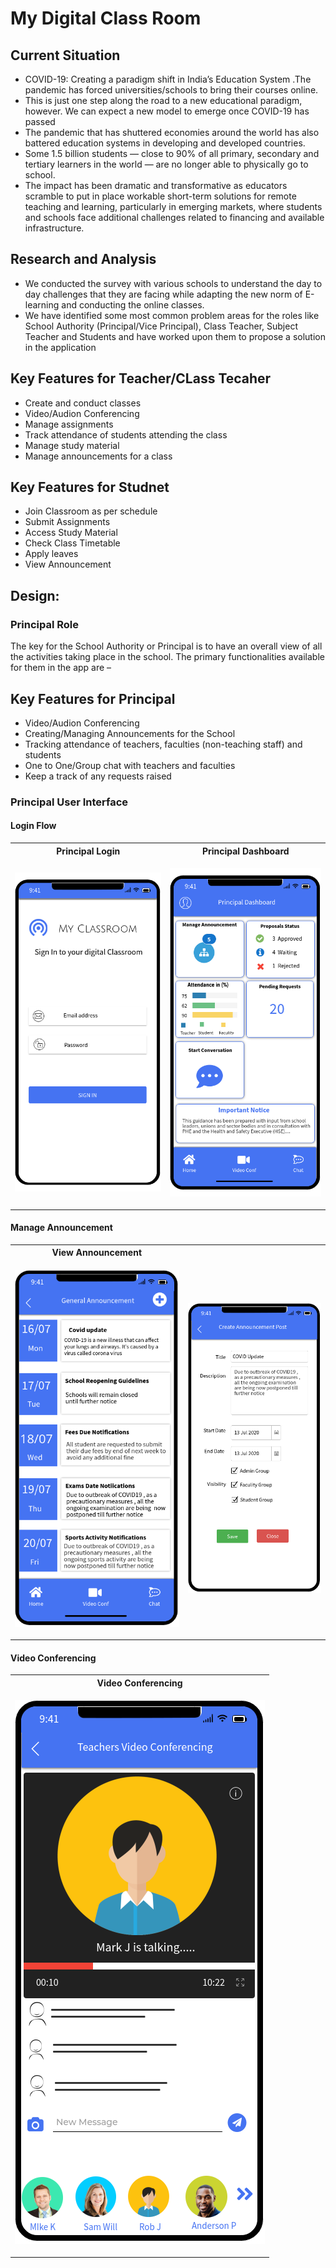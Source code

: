 # My Digital Class Room



## Current Situation 
- COVID-19: Creating a paradigm shift in India’s Education System .The pandemic has forced universities/schools to bring their courses online.
- This is just one step along the road to a new educational paradigm, however. We can expect a new model to emerge once COVID-19 has passed
- The pandemic that has shuttered economies around the world has also battered education systems in developing and developed countries.
- Some 1.5 billion students — close to 90% of all primary, secondary and tertiary learners in the world — are no longer able to physically go to school.
- The impact has been dramatic and transformative as educators scramble to put in place workable short-term solutions for remote teaching and learning, particularly in emerging markets, where students and schools face additional challenges related to financing and available infrastructure.

##  Research and Analysis
- We conducted the survey with various schools to understand the day to day challenges that they are facing while adapting the new norm of E-learning and conducting the online classes. 
- We have identified some most common problem areas for the roles like School Authority (Principal/Vice Principal), Class Teacher, Subject Teacher and Students and have worked upon them to propose a solution in the application


##  Key Features for Teacher/CLass Tecaher

-	Create and conduct classes
-	Video/Audion Conferencing
-	Manage assignments 
-	Track attendance of students attending the class
-	Manage study material
-	Manage announcements for a class

##  Key Features for Studnet

-	Join Classroom as per schedule
-	Submit Assignments
-	Access Study Material
-	Check Class Timetable
-	Apply leaves
-	View Announcement

## Design:
 ### Principal Role
 The key for the School Authority or Principal is to have an overall view of all the activities taking place in the school. The primary functionalities available for them in the app are –
##  Key Features for Principal
-	Video/Audion Conferencing
- Creating/Managing Announcements for the School
-	Tracking attendance of teachers, faculties (non-teaching staff) and students
-	One to One/Group chat with teachers and faculties
-	Keep a track of any requests raised

 ### Principal User Interface

#### Login Flow

 <table>
 <th>Principal Login</th>
  <th>Principal Dashboard</th>
 <tr>
   <td>
  
   ![](/images/Login_Page_-_Principal.png)
   
  <td>
   
 ![](/images/Dashboard_-_Principal.png)
   
   </td>
</tr>
</table>

#### Manage Announcement 
 <table>
 <th>View Announcement</th>
 <tr>
   <td>
  
   ![](/images/View_Announcements_-_Principal.png)
   
  <td>
   
 ![](/images/Create_Announcement_-_Teacher.png)
   
   </td>
</tr>
</table>

#### Video Conferencing
 <table>
 <th>Video Conferencing</th>
 <tr>
   <td>
  
   ![](/images/Video_conf.png)
   
  </td>

</tr>
</table>
